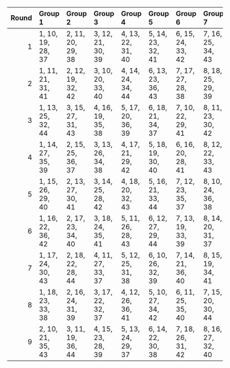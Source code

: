 |   Round | Group 1           | Group 2           | Group 3           | Group 4           | Group 5           | Group 6           | Group 7           | Group 8           | Group 9       |
|--------:|:------------------|:------------------|:------------------|:------------------|:------------------|:------------------|:------------------|:------------------|:--------------|
|       1 | 1, 10, 19, 28, 37 | 2, 11, 20, 29, 38 | 3, 12, 21, 30, 39 | 4, 13, 22, 31, 40 | 5, 14, 23, 32, 41 | 6, 15, 24, 33, 42 | 7, 16, 25, 34, 43 | 8, 17, 26, 35, 44 | 9, 18, 27, 36 |
|       2 | 1, 11, 21, 31, 41 | 2, 12, 19, 32, 42 | 3, 10, 20, 33, 40 | 4, 14, 24, 34, 44 | 6, 13, 23, 36, 43 | 7, 17, 27, 28, 38 | 8, 18, 25, 29, 39 | 9, 16, 26, 30, 37 | 5, 15, 22, 35 |
|       3 | 1, 13, 25, 32, 44 | 3, 15, 27, 31, 43 | 4, 16, 19, 35, 38 | 5, 17, 20, 36, 39 | 6, 18, 21, 34, 37 | 7, 10, 22, 29, 41 | 8, 11, 23, 30, 42 | 9, 12, 24, 28, 40 | 2, 14, 26, 33 |
|       4 | 1, 14, 27, 35, 39 | 2, 15, 25, 36, 37 | 3, 13, 26, 34, 38 | 4, 17, 21, 29, 42 | 5, 18, 19, 30, 40 | 6, 16, 20, 28, 41 | 8, 12, 22, 33, 43 | 9, 10, 23, 31, 44 | 7, 11, 24, 32 |
|       5 | 1, 15, 26, 29, 40 | 2, 13, 27, 30, 41 | 3, 14, 25, 28, 42 | 4, 18, 20, 32, 43 | 5, 16, 21, 33, 44 | 7, 12, 23, 35, 37 | 8, 10, 24, 36, 38 | 9, 11, 22, 34, 39 | 6, 17, 19, 31 |
|       6 | 1, 16, 22, 36, 42 | 2, 17, 23, 34, 40 | 3, 18, 24, 35, 41 | 5, 11, 26, 28, 43 | 6, 12, 27, 29, 44 | 7, 13, 19, 33, 39 | 8, 14, 20, 31, 37 | 9, 15, 21, 32, 38 | 4, 10, 25, 30 |
|       7 | 1, 17, 24, 30, 43 | 2, 18, 22, 28, 44 | 4, 11, 27, 33, 37 | 5, 12, 25, 31, 38 | 6, 10, 26, 32, 39 | 7, 14, 21, 36, 40 | 8, 15, 19, 34, 41 | 9, 13, 20, 35, 42 | 3, 16, 23, 29 |
|       8 | 1, 18, 23, 33, 38 | 2, 16, 24, 31, 39 | 3, 17, 22, 32, 37 | 4, 12, 26, 36, 41 | 5, 10, 27, 34, 42 | 6, 11, 25, 35, 40 | 7, 15, 20, 30, 44 | 9, 14, 19, 29, 43 | 8, 13, 21, 28 |
|       9 | 2, 10, 21, 35, 43 | 3, 11, 19, 36, 44 | 4, 15, 23, 28, 39 | 5, 13, 24, 29, 37 | 6, 14, 22, 30, 38 | 7, 18, 26, 31, 42 | 8, 16, 27, 32, 40 | 9, 17, 25, 33, 41 | 1, 12, 20, 34 |